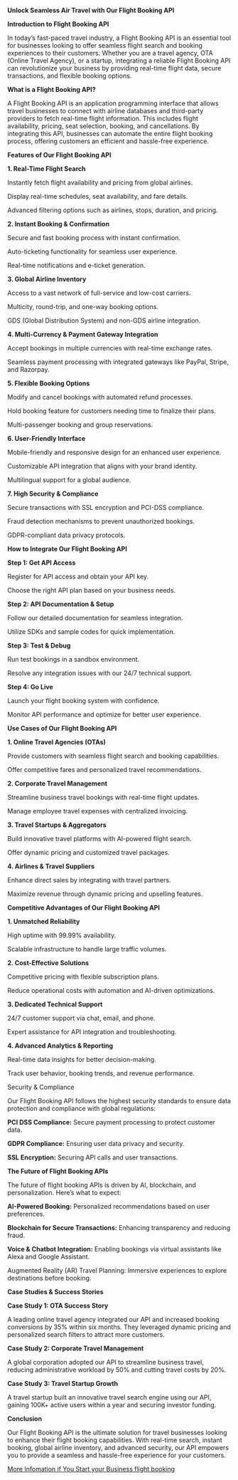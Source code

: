 **Unlock Seamless Air Travel with Our Flight Booking API**

**Introduction to Flight Booking API**

In today’s fast-paced travel industry, a Flight Booking API is an essential tool for businesses looking to offer seamless flight search and booking experiences to their customers. Whether you are a travel agency, OTA (Online Travel Agency), or a startup, integrating a reliable Flight Booking API can revolutionize your business by providing real-time flight data, secure transactions, and flexible booking options.

**What is a Flight Booking API?**

A Flight Booking API is an application programming interface that allows travel businesses to connect with airline databases and third-party providers to fetch real-time flight information. This includes flight availability, pricing, seat selection, booking, and cancellations. By integrating this API, businesses can automate the entire flight booking process, offering customers an efficient and hassle-free experience.

**Features of Our Flight Booking API**

**1. Real-Time Flight Search**

Instantly fetch flight availability and pricing from global airlines.

Display real-time schedules, seat availability, and fare details.

Advanced filtering options such as airlines, stops, duration, and pricing.

**2. Instant Booking & Confirmation**

Secure and fast booking process with instant confirmation.

Auto-ticketing functionality for seamless user experience.

Real-time notifications and e-ticket generation.

**3. Global Airline Inventory**

Access to a vast network of full-service and low-cost carriers.

Multicity, round-trip, and one-way booking options.

GDS (Global Distribution System) and non-GDS airline integration.

**4. Multi-Currency & Payment Gateway Integration**

Accept bookings in multiple currencies with real-time exchange rates.

Seamless payment processing with integrated gateways like PayPal, Stripe, and Razorpay.

**5. Flexible Booking Options**

Modify and cancel bookings with automated refund processes.

Hold booking feature for customers needing time to finalize their plans.

Multi-passenger booking and group reservations.

**6. User-Friendly Interface**

Mobile-friendly and responsive design for an enhanced user experience.

Customizable API integration that aligns with your brand identity.

Multilingual support for a global audience.

**7. High Security & Compliance**

Secure transactions with SSL encryption and PCI-DSS compliance.

Fraud detection mechanisms to prevent unauthorized bookings.

GDPR-compliant data privacy protocols.

**How to Integrate Our Flight Booking API**

**Step 1: Get API Access**

Register for API access and obtain your API key.

Choose the right API plan based on your business needs.

**Step 2: API Documentation & Setup**

Follow our detailed documentation for seamless integration.

Utilize SDKs and sample codes for quick implementation.

**Step 3: Test & Debug**

Run test bookings in a sandbox environment.

Resolve any integration issues with our 24/7 technical support.

**Step 4: Go Live**

Launch your flight booking system with confidence.

Monitor API performance and optimize for better user experience.

**Use Cases of Our Flight Booking API**

**1. Online Travel Agencies (OTAs)**

Provide customers with seamless flight search and booking capabilities.

Offer competitive fares and personalized travel recommendations.

**2. Corporate Travel Management**

Streamline business travel bookings with real-time flight updates.

Manage employee travel expenses with centralized invoicing.

**3. Travel Startups & Aggregators**

Build innovative travel platforms with AI-powered flight search.

Offer dynamic pricing and customized travel packages.

**4. Airlines & Travel Suppliers**

Enhance direct sales by integrating with travel partners.

Maximize revenue through dynamic pricing and upselling features.

**Competitive Advantages of Our Flight Booking API**

**1. Unmatched Reliability**

High uptime with 99.99% availability.

Scalable infrastructure to handle large traffic volumes.

**2. Cost-Effective Solutions**

Competitive pricing with flexible subscription plans.

Reduce operational costs with automation and AI-driven optimizations.

**3. Dedicated Technical Support**

24/7 customer support via chat, email, and phone.

Expert assistance for API integration and troubleshooting.

**4. Advanced Analytics & Reporting**

Real-time data insights for better decision-making.

Track user behavior, booking trends, and revenue performance.

Security & Compliance

Our Flight Booking API follows the highest security standards to ensure data protection and compliance with global regulations:

**PCI DSS Compliance:** Secure payment processing to protect customer data.

**GDPR Compliance:** Ensuring user data privacy and security.

**SSL Encryption:** Securing API calls and user transactions.

**The Future of Flight Booking APIs**

The future of flight booking APIs is driven by AI, blockchain, and personalization. Here’s what to expect:

**AI-Powered Booking:** Personalized recommendations based on user preferences.

**Blockchain for Secure Transactions:** Enhancing transparency and reducing fraud.

**Voice & Chatbot Integration:** Enabling bookings via virtual assistants like Alexa and Google Assistant.

Augmented Reality (AR) Travel Planning: Immersive experiences to explore destinations before booking.

**Case Studies & Success Stories**

**Case Study 1: OTA Success Story**

A leading online travel agency integrated our API and increased booking conversions by 35% within six months. They leveraged dynamic pricing and personalized search filters to attract more customers.

**Case Study 2: Corporate Travel Management**

A global corporation adopted our API to streamline business travel, reducing administrative workload by 50% and cutting travel costs by 20%.

**Case Study 3: Travel Startup Growth**

A travel startup built an innovative travel search engine using our API, gaining 100K+ active users within a year and securing investor funding.

**Conclusion**

Our Flight Booking API is the ultimate solution for travel businesses looking to enhance their flight booking capabilities. With real-time search, instant booking, global airline inventory, and advanced security, our API empowers you to provide a seamless and hassle-free experience for your customers.

[More Infomation if You Start your Business flight booking](https://www.adivaha.com/flight-booking-api.html)
